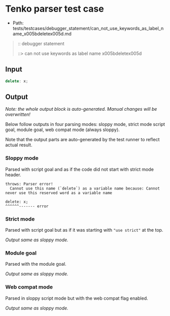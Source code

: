 # Tenko parser test case

- Path: tests/testcases/debugger_statement/can_not_use_keywords_as_label_name_x005bdeletex005d.md

> :: debugger statement
>
> ::> can not use keywords as label name x005bdeletex005d

## Input

`````js
delete: x;
`````

## Output

_Note: the whole output block is auto-generated. Manual changes will be overwritten!_

Below follow outputs in four parsing modes: sloppy mode, strict mode script goal, module goal, web compat mode (always sloppy).

Note that the output parts are auto-generated by the test runner to reflect actual result.

### Sloppy mode

Parsed with script goal and as if the code did not start with strict mode header.

`````
throws: Parser error!
  Cannot use this name (`delete`) as a variable name because: Cannot never use this reserved word as a variable name

delete: x;
^^^^^^------- error
`````

### Strict mode

Parsed with script goal but as if it was starting with `"use strict"` at the top.

_Output same as sloppy mode._

### Module goal

Parsed with the module goal.

_Output same as sloppy mode._

### Web compat mode

Parsed in sloppy script mode but with the web compat flag enabled.

_Output same as sloppy mode._

